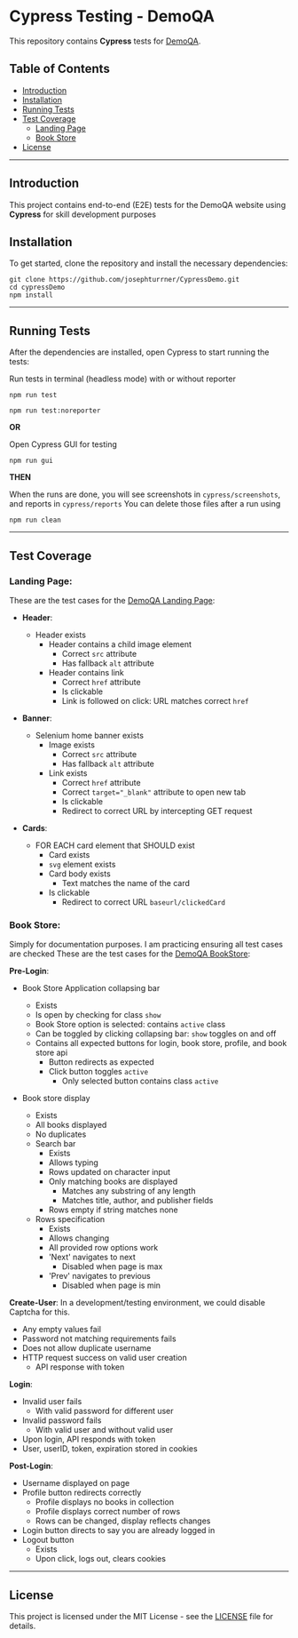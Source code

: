 # Cypress Testing - DemoQA

This repository contains **Cypress** tests for [DemoQA](https://demoqa.com/). 

## Table of Contents

- [Introduction](#introduction)
- [Installation](#installation)
- [Running Tests](#running-tests)
- [Test Coverage](#test-coverage)
  - [Landing Page](#landing-page)
  - [Book Store](#book-store)
- [License](#license)

---

## Introduction

This project contains end-to-end (E2E) tests for the DemoQA website using **Cypress** for skill development purposes

## Installation

To get started, clone the repository and install the necessary dependencies:

```
git clone https://github.com/josephturrner/CypressDemo.git
cd cypressDemo
npm install
```

---

## Running Tests

After the dependencies are installed, open Cypress to start running the tests:

Run tests in terminal (headless mode) with or without reporter
```
npm run test
```
```
npm run test:noreporter
```

**OR**

Open Cypress GUI for testing
```
npm run gui
```

**THEN**

When the runs are done, you will see screenshots in `cypress/screenshots`, and reports in `cypress/reports`
You can delete those files after a run using
```
npm run clean
```

---

## Test Coverage

### Landing Page:

These are the test cases for the [DemoQA Landing Page](https://demoqa.com/):

- **Header**:
  - Header exists
    - Header contains a child image element
      - Correct `src` attribute
      - Has fallback `alt` attribute
    - Header contains link
      - Correct `href` attribute
      - Is clickable
      - Link is followed on click: URL matches correct `href`

- **Banner**:
  - Selenium home banner exists
    - Image exists
      - Correct `src` attribute
      - Has fallback `alt` attribute
    - Link exists
      - Correct `href` attribute
      - Correct `target="_blank"` attribute to open new tab
      - Is clickable
      - Redirect to correct URL by intercepting GET request

- **Cards**:
  - FOR EACH card element that SHOULD exist
    - Card exists
    - `svg` element exists
    - Card body exists
      - Text matches the name of the card
    - Is clickable
      - Redirect to correct URL `baseurl/clickedCard`

### Book Store:
Simply for documentation purposes. I am practicing ensuring all test cases are checked
These are the test cases for the [DemoQA BookStore](https://demoqa.com/books):

**Pre-Login**:

- Book Store Application collapsing bar
  - Exists
  - Is open by checking for class `show`
  - Book Store option is selected: contains `active` class
  - Can be toggled by clicking collapsing bar: `show` toggles on and off
  - Contains all expected buttons for login, book store, profile, and book store api
    - Button redirects as expected
    - Click button toggles `active`
      - Only selected button contains class `active`

- Book store display
  - Exists
  - All books displayed
  - No duplicates
  - Search bar
    - Exists
    - Allows typing
    - Rows updated on character input
    - Only matching books are displayed
      - Matches any substring of any length
      - Matches title, author, and publisher fields
    - Rows empty if string matches none
  - Rows specification
    - Exists
    - Allows changing
    - All provided row options work
    - 'Next' navigates to next
      - Disabled when page is max
    - 'Prev' navigates to previous
      - Disabled when page is min

**Create-User**:
In a development/testing environment, we could disable Captcha for this.
- Any empty values fail
- Password not matching requirements fails
- Does not allow duplicate username
- HTTP request success on valid user creation
  - API response with token

**Login**:
- Invalid user fails
  - With valid password for different user
- Invalid password fails
  - With valid user and without valid user
- Upon login, API responds with token
- User, userID, token, expiration stored in cookies

**Post-Login**:
- Username displayed on page
- Profile button redirects correctly
  - Profile displays no books in collection
  - Profile displays correct number of rows
  - Rows can be changed, display reflects changes
- Login button directs to say you are already logged in
- Logout button
  - Exists
  - Upon click, logs out, clears cookies

---

## License

This project is licensed under the MIT License - see the [LICENSE](LICENSE) file for details.
